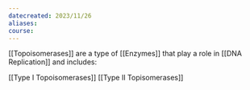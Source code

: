 ```yaml
---
datecreated: 2023/11/26
aliases: 
course:
---
```

[[Topoisomerases]] are a type of [[Enzymes]] that play a role in [[DNA Replication]] and includes:

[[Type I Topoisomerases]] 
[[Type II Topisomerases]]